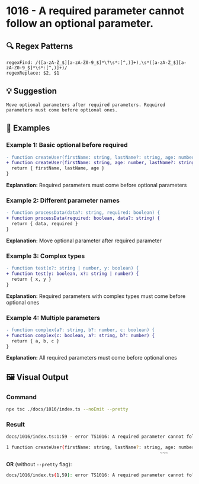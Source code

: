 # 1016 - A required parameter cannot follow an optional parameter.

## 🔍 Regex Patterns
```regex
regexFind: /([a-zA-Z_$][a-zA-Z0-9_$]*\?\s*:[^,)]+),\s*([a-zA-Z_$][a-zA-Z0-9_$]*\s*:[^,)]+)/
regexReplace: $2, $1
```

## 💡 Suggestion
```text
Move optional parameters after required parameters. Required parameters must come before optional ones.
```

## 📝 Examples

### Example 1: Basic optional before required
```diff
- function createUser(firstName: string, lastName?: string, age: number) {
+ function createUser(firstName: string, age: number, lastName?: string) {
  return { firstName, lastName, age }
}
```

**Explanation:** Required parameters must come before optional parameters

### Example 2: Different parameter names
```diff
- function processData(data?: string, required: boolean) {
+ function processData(required: boolean, data?: string) {
  return { data, required }
}
```

**Explanation:** Move optional parameter after required parameter

### Example 3: Complex types
```diff
- function test(x?: string | number, y: boolean) {
+ function test(y: boolean, x?: string | number) {
  return { x, y }
}
```

**Explanation:** Required parameters with complex types must come before optional ones

### Example 4: Multiple parameters
```diff
- function complex(a?: string, b?: number, c: boolean) {
+ function complex(c: boolean, a?: string, b?: number) {
  return { a, b, c }
}
```

**Explanation:** All required parameters must come before optional ones

## 🖼️ Visual Output
### Command
```bash
npx tsc ./docs/1016/index.ts --noEmit --pretty
```

### Result
```bash
docs/1016/index.ts:1:59 - error TS1016: A required parameter cannot follow an optional parameter.

1 function createUser(firstName: string, lastName?: string, age: number) {
                                                          ~~~
```

**OR** (without `--pretty` flag):

```bash
docs/1016/index.ts(1,59): error TS1016: A required parameter cannot follow an optional parameter.
```

